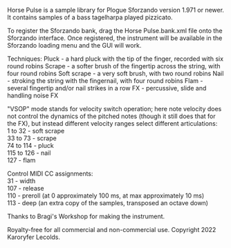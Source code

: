 Horse Pulse is a sample library for Plogue Sforzando version 1.971 or newer. It contains samples of a bass tagelharpa played pizzicato.

To register the Sforzando bank, drag the Horse Pulse.bank.xml file onto the Sforzando interface. Once registered, the instrument will be available in the Sforzando loading menu and the GUI will work.

Techniques:
Pluck - a hard pluck with the tip of the finger, recorded with six round robins
Scrape - a softer brush of the fingertip across the string, with four round robins
Soft scrape - a very soft brush, with two round robins
Nail - stroking the string with the fingernail, with four round robins
Flam - several fingertip and/or nail strikes in a row
FX - percussive, slide and handling noise FX

"VSOP" mode stands for velocity switch operation; here note velocity does not control the dynamics of the pitched notes (though it still does that for the FX), but instead different velocity ranges select different articulations:  
1 to 32 - soft scrape  
33 to 73 - scrape  
74 to 114 - pluck  
115 to 126 - nail  
127 - flam  

Control MIDI CC assignments:  
31 - width  
107 - release  
110 - preroll (at 0 approximately 100 ms, at max approximately 10 ms)  
113 - deep (an extra copy of the samples, transposed an octave down)

Thanks to Bragi's Workshop for making the instrument.

Royalty-free for all commercial and non-commercial use. Copyright 2022 Karoryfer Lecolds.
